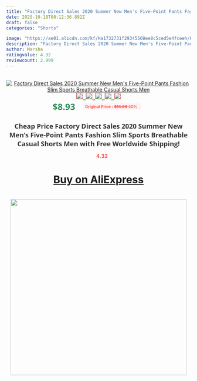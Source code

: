 ```yaml
---
title: "Factory Direct Sales 2020 Summer New Men's Five-Point Pants Fashion Slim Sports Breathable Casual Shorts Men"
date: 2020-10-18T08:12:36.892Z
draft: false
categories: "Shorts"

image: "https://ae01.alicdn.com/kf/Ha1732731f29345568ee8c5ced5e4fceeh/Factory-Direct-Sales-2020-Summer-New-Men-s-Five-Point-Pants-Fashion-Slim-Sports-Breathable-Casual.jpg"
description: "Factory Direct Sales 2020 Summer New Men's Five-Point Pants Fashion Slim Sports Breathable Casual Shorts Men"
author: Marsha
ratingvalue: 4.32
reviewcount: 2.999
---
```

<br>
<div style="text-align: center;">
<a href="https://s.click.aliexpress.com/e/_A4GlWl" target="_blank" rel="nofollow noopener noreferrer"><img alt="Factory Direct Sales 2020 Summer New Men's Five-Point Pants Fashion Slim Sports Breathable Casual Shorts Men" class="magnifier-image" src="https://ae01.alicdn.com/kf/Ha1732731f29345568ee8c5ced5e4fceeh/Factory-Direct-Sales-2020-Summer-New-Men-s-Five-Point-Pants-Fashion-Slim-Sports-Breathable-Casual.jpg_640x640.jpg">
<br>
<img style="border:1px solid salmon" src="https://ae01.alicdn.com/kf/Ha1732731f29345568ee8c5ced5e4fceeh/Factory-Direct-Sales-2020-Summer-New-Men-s-Five-Point-Pants-Fashion-Slim-Sports-Breathable-Casual.jpg_120x120.jpg">&nbsp;&nbsp;<img style="border:1px solid salmon" src="https://ae01.alicdn.com/kf/Hbae2854b35ef4a589fc1e8a783de8bbez/Factory-Direct-Sales-2020-Summer-New-Men-s-Five-Point-Pants-Fashion-Slim-Sports-Breathable-Casual.jpg_120x120.jpg">&nbsp;&nbsp;<img style="border:1px solid salmon" src="https://ae01.alicdn.com/kf/H68c4b759b2c84a528889aeb3aa3bdff5Q/Factory-Direct-Sales-2020-Summer-New-Men-s-Five-Point-Pants-Fashion-Slim-Sports-Breathable-Casual.jpg_120x120.jpg">&nbsp;&nbsp;<img style="border:1px solid salmon" src="https://ae01.alicdn.com/kf/H4105a4689a374ba8946f8143e53bb520D/Factory-Direct-Sales-2020-Summer-New-Men-s-Five-Point-Pants-Fashion-Slim-Sports-Breathable-Casual.jpg_120x120.jpg">&nbsp;&nbsp;<img style="border:1px solid salmon" src="https://ae01.alicdn.com/kf/Hb4f40380cd944bc6980785202794b948o/Factory-Direct-Sales-2020-Summer-New-Men-s-Five-Point-Pants-Fashion-Slim-Sports-Breathable-Casual.jpg_120x120.jpg"></a></div><br0>
<div style="text-align: center;"><span style="background-color: white; border: 0px; box-sizing: border-box; color: seagreen; display: inline-block; font-family: &quot;open sans&quot; , &quot;arial&quot; , &quot;helvetica&quot; , sans-serif , &quot;heiti&quot;; font-size: 24px; font-stretch: inherit; font-weight: 700; line-height: inherit; margin: 0px 10px 0px 0px; padding: 0px; vertical-align: middle;">$8.93 </span>
<span style="background: rgb(255 , 241 , 241); border-radius: 3px; border: 0px; box-sizing: border-box; color: #ff4747; display: inline-block; font-family: inherit; font-size: 12px; font-stretch: inherit; font-style: inherit; font-variant: inherit; font-weight: 600; line-height: inherit; margin: 0px; padding: 2px 5px; transform: scale(0.9); vertical-align: middle;">Original Price : <b style="text-decoration: line-through;">$14.88 </b> 40%&nbsp;&nbsp;</span></div>
<h1 style="color: #333333; display: inline-block; font-family: &quot;open sans&quot; , &quot;arial&quot; , &quot;helvetica&quot; , sans-serif , &quot;heiti&quot;; font-size: 18px; font-stretch: inherit; font-weight: 700; text-align: center;">Cheap Price Factory Direct Sales 2020 Summer New Men's Five-Point Pants Fashion Slim Sports Breathable Casual Shorts Men with Free Worldwide Shipping!</h1>
<div style="color: #ff4747; text-align: center;">
<img src="https://4.bp.blogspot.com/-M0ZcTcb-5uY/XleCXlxnR4I/AAAAAAAAAEc/OrjgMkXV1oMQFaCRZj5HQwOCBcu3w1FegCPcBGAYYCw/s1600/star.png" style="height: 15px;">&nbsp;<b>4.32</b></div>
<div class="button_cont" align="center"><a class="buynow_a" href="https://s.click.aliexpress.com/e/_A4GlWl" target="_blank" rel="nofollow noopener noreferrer"><H1>Buy on AliExpress</H1></a></div><br>
<div class="separator" style="clear: both; text-align: center;">
<img src="https://lh3.googleusercontent.com/-pTy5HemUv9M/XlePHvY0dAI/AAAAAAAAAE4/0nX5iRUoIWY8eMW9Dpxeirr157OZliDIgCLcBGAsYHQ/s1600/badge.gif" width="480">
</div>
